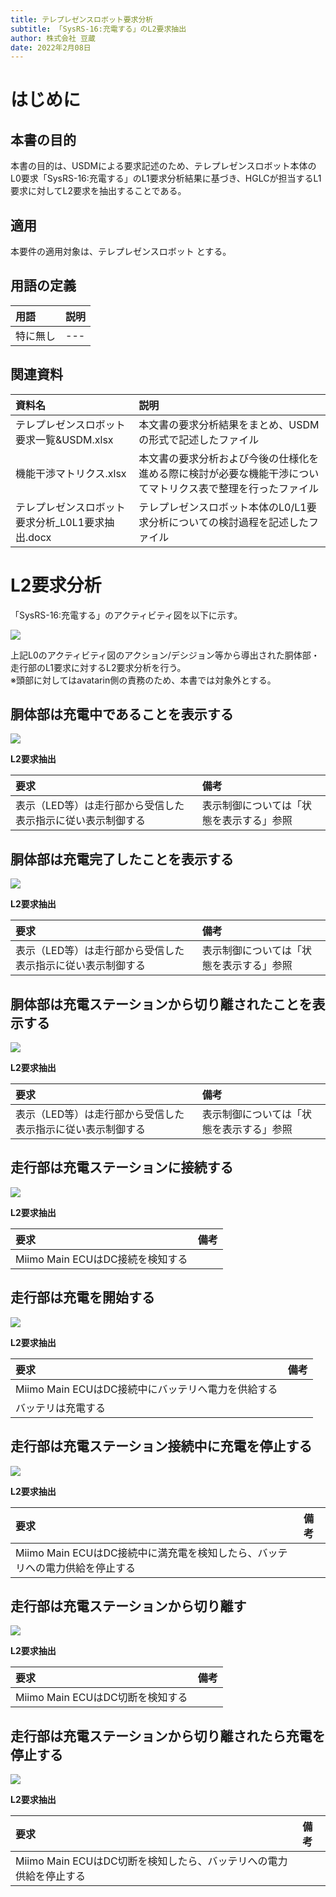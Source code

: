 ```yaml
---
title: テレプレゼンスロボット要求分析
subtitle: 「SysRS-16:充電する」のL2要求抽出
author: 株式会社 豆蔵
date: 2022年2月08日
---
```


<!-- 表紙ページのための改ページ -->
<div style="page-break-before:always"></div>


# はじめに

## 本書の目的

本書の目的は、USDMによる要求記述のため、テレプレゼンスロボット本体のL0要求「SysRS-16:充電する」のL1要求分析結果に基づき、HGLCが担当するL1要求に対してL2要求を抽出することである。

## 適用

本要件の適用対象は、テレプレゼンスロボット とする。

## 用語の定義

|用語|説明|
|:---|:---|
|特に無し|---|

## 関連資料

|資料名|説明|
|:---|:---|
|テレプレゼンスロボット要求一覧&USDM.xlsx|本文書の要求分析結果をまとめ、USDMの形式で記述したファイル|
|機能干渉マトリクス.xlsx|本文書の要求分析および今後の仕様化を進める際に検討が必要な機能干渉についてマトリクス表で整理を行ったファイル|
|テレプレゼンスロボット要求分析_L0L1要求抽出.docx|テレプレゼンスロボット本体のL0/L1要求分析についての検討過程を記述したファイル|


<div style="page-break-before:always"></div>

# L2要求分析

「SysRS-16:充電する」のアクティビティ図を以下に示す。



![](.images/activity/battery_charging.png)

上記L0のアクティビティ図のアクション/デシジョン等から導出された胴体部・走行部のL1要求に対するL2要求分析を行う。  
※頭部に対してはavatarin側の責務のため、本書では対象外とする。

<div style="page-break-before:always"></div>

## 胴体部は充電中であることを表示する

![](.images/activity/battery_charging/body-act01.png)

**L2要求抽出**

|要求|備考|
|:---|:---|
|表示（LED等）は走行部から受信した表示指示に従い表示制御する|表示制御については「状態を表示する」参照|

<div style="page-break-before:always"></div>

## 胴体部は充電完了したことを表示する

![](.images/activity/battery_charging/body-act02.png)

**L2要求抽出**

|要求|備考|
|:---|:---|
|表示（LED等）は走行部から受信した表示指示に従い表示制御する|表示制御については「状態を表示する」参照|

<div style="page-break-before:always"></div>

## 胴体部は充電ステーションから切り離されたことを表示する

![](.images/activity/battery_charging/body-act03.png)

**L2要求抽出**

|要求|備考|
|:---|:---|
|表示（LED等）は走行部から受信した表示指示に従い表示制御する|表示制御については「状態を表示する」参照|

<div style="page-break-before:always"></div>

## 走行部は充電ステーションに接続する

![](.images/activity/battery_charging/act01.png)

**L2要求抽出**

|要求|備考|
|:---|:---|
|Miimo Main ECUはDC接続を検知する||

<div style="page-break-before:always"></div>

## 走行部は充電を開始する

![](.images/activity/battery_charging/act02.png)

**L2要求抽出**

|要求|備考|
|:---|:---|
|Miimo Main ECUはDC接続中にバッテリへ電力を供給する||
|バッテリは充電する||

<div style="page-break-before:always"></div>

## 走行部は充電ステーション接続中に充電を停止する

![](.images/activity/battery_charging/act03.png)

**L2要求抽出**

|要求|備考|
|:---|:---|
|Miimo Main ECUはDC接続中に満充電を検知したら、バッテリへの電力供給を停止する||

<div style="page-break-before:always"></div>

## 走行部は充電ステーションから切り離す

![](.images/activity/battery_charging/act04.png)

**L2要求抽出**

|要求|備考|
|:---|:---|
|Miimo Main ECUはDC切断を検知する||

<div style="page-break-before:always"></div>

## 走行部は充電ステーションから切り離されたら充電を停止する

![](.images/activity/battery_charging/act05.png)

**L2要求抽出**

|要求|備考|
|:---|:---|
|Miimo Main ECUはDC切断を検知したら、バッテリへの電力供給を停止する||
